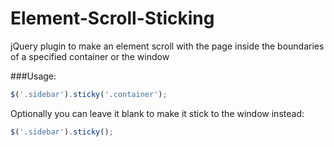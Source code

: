 Element-Scroll-Sticking
=======================

jQuery plugin to make an element scroll with the page inside the boundaries of a specified container or the window

###Usage:
```javascript
$('.sidebar').sticky('.container');
```
Optionally you can leave it blank to make it stick to the window instead:
```javascript
$('.sidebar').sticky();